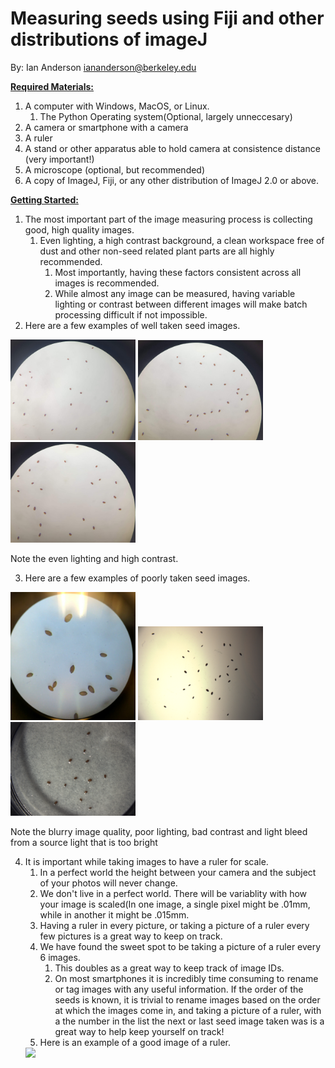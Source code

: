 # Measuring seeds using Fiji and other distributions of imageJ
By: Ian Anderson <iananderson@berkeley.edu> 

**<ins>Required Materials:</ins>**

1. A computer with Windows, MacOS, or Linux.
    1. The Python Operating system(Optional, largely unneccesary)  
2. A camera or smartphone with a camera
3. A ruler
4. A stand or other apparatus able to hold camera at consistence distance (very important!)
5. A microscope (optional, but recommended)
6. A copy of ImageJ, Fiji, or any other distribution of ImageJ 2.0 or above.

**<ins>Getting Started:</ins>**

1. The most important part of the image measuring process is collecting good, high quality images.
    1. Even lighting, a high contrast background, a clean workspace free of dust and other non-seed related plant parts are all highly recommended.
        1. Most importantly, having these factors consistent across all images is recommended.
        2. While almost any image can be measured, having variable lighting or contrast between different images will make batch processing difficult if not impossible.
2. Here are a few examples of well taken seed images. 

<img src="readme_images/GI_1.jpg" width = 200> <img src="readme_images/GI_2.jpg" width = 200> <img src="readme_images/GI_3.jpg" width = 200>

Note the even lighting and high contrast. 

3. Here are a few examples of poorly taken seed images.

<img src="readme_images/BI_1.jpg" width = 200> <img src="readme_images/BI_2.png" width = 200> <img src="readme_images/BI_3.png" width = 200>

Note the blurry image quality, poor lighting, bad contrast and light bleed from a source light that is too bright

4. It is important while taking images to have a ruler for scale. 
    1. In a perfect world the height between your camera and the subject of your photos will never change. 
    2. We don't live in a perfect world. There will be variablity with how your image is scaled(In one image, a single pixel might be .01mm, while in another it might be .015mm.
    3. Having a ruler in every picture, or taking a picture of a ruler every few pictures is a great way to keep on track.
    4. We have found the sweet spot to be taking a picture of a ruler every 6 images. 
        1. This doubles as a great way to keep track of image IDs.
        2. On most smartphones it is incredibly time consuming to rename or tag images with any useful information. If the order of the seeds is known, it is trivial to rename images based on the order at which the images come in, and taking a picture of a ruler, with a the number in the list the next or last seed image taken was is a great way to help keep yourself on track!
    5. Here is an example of a good image of a ruler.
    <img src="readme_images/R1.jpg" width = 400> 
   
